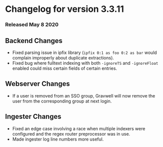 # Changelog for version 3.3.11

### Released May 8 2020

## Backend Changes
* Fixed parsing issue in ipfix library (`ipfix 0:1 as foo 0:2 as bar` would complain improperly about duplicate extractions).
* Fixed bug where fulltext indexing with both `-ignoreTS` and `-ignoreFloat` enabled could miss certain fields of certain entries.

## Webserver Changes
* If a user is removed from an SSO group, Gravwell will now remove the user from the corresponding group at next login.

## Ingester Changes
* Fixed an edge case involving a race when multiple indexers were configured and the regex router preprocessor was in use.
* Made ingester log line numbers more useful.
